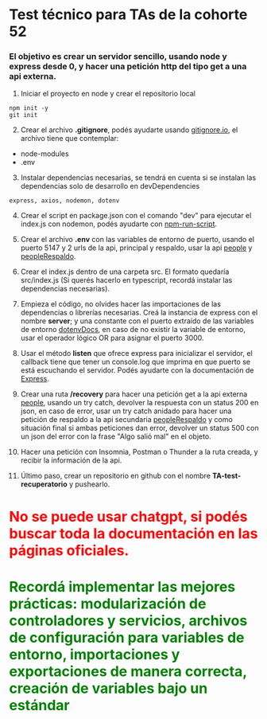 <!-- @format -->

# Test técnico para TAs de la cohorte 52

### El objetivo es crear un servidor sencillo, usando node y express desde 0, y hacer una petición http del tipo get a una api externa.

1. Iniciar el proyecto en node y crear el repositorio local

```
npm init -y
git init
```

2. Crear el archivo **.gitignore**, podés ayudarte usando [gitignore.io](https://www.toptal.com/developers/gitignore), el archivo tiene que contemplar:

- node-modules
- .env

3. Instalar dependencias necesarias, se tendrá en cuenta si se instalan las dependencias solo de desarrollo en devDependencies

```
express, axios, nodemon, dotenv
```

4. Crear el script en package.json con el comando "dev" para ejecutar el index.js con nodemon, podés ayudarte con [npm-run-script](https://docs.npmjs.com/cli/v10/commands/npm-run-script).

5. Crear el archivo **.env** con las variables de entorno de puerto, usando el puerto 5147 y 2 urls de la api, principal y respaldo, usar la api [people](https://ajoaquinlizarraga.github.io/apipublic/mydata/people/people.json) y [peopleRespaldo](https://ajoaquinlizarraga.github.io/apipublic/mydata/people2/peopledataset.json).

6. Crear el index.js dentro de una carpeta src. El formato quedaría src/index.js (Si querés hacerlo en typescript, recordá instalar las dependencias necesarias).

7. Empieza el código, no olvides hacer las importaciones de las dependencias o librerías necesarias. Creá la instancia de express con el nombre **server**; y una constante con el puerto extraído de las variables de entorno [dotenvDocs](https://www.npmjs.com/package/dotenv), en caso de no existir la variable de entorno, usar el operador lógico OR para asignar el puerto 3000.

8. Usar el método **listen** que ofrece express para inicializar el servidor, el callback tiene que tener un console.log que imprima en que puerto se está escuchando el servidor. Podés ayudarte con la documentación de [Express](https://expressjs.com/es/4x/api.html).

9. Crear una ruta **/recovery** para hacer una petición get a la api externa [people](https://ajoaquinlizarraga.github.io/apipublic/mydata/people/people.json), usando un try catch, devolver la respuesta con un status 200 en json, en caso de error, usar un try catch anidado para hacer una petición de respaldo a la api secundaria [peopleRespaldo](https://ajoaquinlizarraga.github.io/apipublic/mydata/people2/peopledataset.json) y como situación final si ambas peticiones dan error, devolver un status 500 con un json del error con la frase "Algo salió mal" en el objeto.

10. Hacer una petición con Insomnia, Postman o Thunder a la ruta creada, y recibir la información de la api.

11. Último paso, crear un repositorio en github con el nombre **TA-test-recuperatorio** y pushearlo.

# <font color="red">No se puede usar chatgpt, si podés buscar toda la documentación en las páginas oficiales.</font>

# <font color="green">Recordá implementar las mejores prácticas: modularización de controladores y servicios, archivos de configuración para variables de entorno, importaciones y exportaciones de manera correcta, creación de variables bajo un estándar</font>
